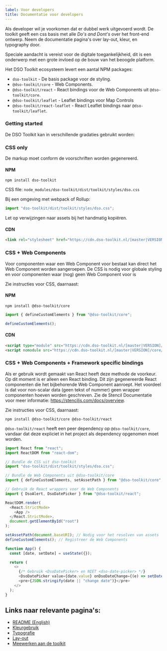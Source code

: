 ```yaml
---
label: Voor developers
title: Documentatie voor developers
---
```


Als developer wil je voorkomen dat er dubbel werk uitgevoerd wordt. De toolkit geeft een css basis met alle _Do's and Dont's_ over het front-end ontwerp. Neem de documentatie pagina's over lay-out, kleur, en typography door.

Speciale aandacht is vereist voor de digitale toegankelijkheid, dit is een onderwerp met een grote invloed op de bouw van het beoogde platform.

Het DSO Toolkit ecosysteem levert een aantal NPM packages:

- `dso-toolkit` - De basis package voor de styling.
- `@dso-toolkit/core` - Web Components.
- `@dso-toolkit/react` - React bindings voor de Web Components uit `@dso-toolkit/core`.
- `@dso-toolkit/leaflet` - Leaflet bindings voor Map Controls
- `@dso-toolkit/react-leaflet` - React Leaflet bindings naar `@dso-toolkit/leaflet`.

### Getting started

De DSO Toolkit kan in verschillende gradaties gebruikt worden:

### CSS only

De markup moet conform de voorschriften worden gegenereerd.

#### NPM

```
npm install dso-toolkit
```

CSS file: `node_modules/dso-toolkit/dist/toolkit/styles/dso.css`

Bij een omgeving met webpack of Rollup:

```javascript
import "dso-toolkit/dist/toolkit/styles/dso.css";
```

Let op verwijzingen naar assets bij het handmatig kopiëren.

#### CDN

```html
<link rel="stylesheet" href="https://cdn.dso-toolkit.nl/[master|VERSION]/styles/dso.css" />
```

### CSS + Web Components

Voor componenten waar een Web Component voor bestaat kan direct het Web Component worden aangeroepen. De CSS is nodig voor globale styling en voor componenten waar (nog) geen Web Component voor is

Zie instructies voor CSS, daarnaast:

#### NPM

```
npm install @dso-toolkit/core
```

```javascript
import { defineCustomElements } from "@dso-toolkit/core";

defineCustomElements();
```

#### CDN

```html
<script type="module" src="https://cdn.dso-toolkit.nl/[master|VERSION]/core/dso-toolkit.esm.js"></script>
<script nomodule src="https://cdn.dso-toolkit.nl/[master|VERSION]/core/dso-toolkit.js"></script>
```

### CSS + Web Components + Framework specific bindings

Als er gebruik wordt gemaakt van React heeft deze methode de voorkeur. Op dit moment is er alleen een React binding. Dit zijn gegenereerde React componenten die het bijbehorende Web Component aanroept. Het voordeel is dat voor non-scalar data (geen tekst of nummer) geen wrapper componenten hoeven worden geschreven. Zie de Stencil Documentatie voor meer informatie: https://stenciljs.com/docs/overview.

Zie instructies voor CSS, daarnaast:

```
npm install @dso-toolkit/core @dso-toolkit/react
```

`@dso-toolkit/react` heeft een peer dependency op `@dso-toolkit/core`, vandaar dat deze expliciet in het project als dependency opgenomen moet worden.

```javascript
import React from "react";
import ReactDOM from "react-dom";

// Bundle de CSS uit dso-toolkit
import "dso-toolkit/dist/toolkit/styles/dso.css";

// Bundle de Web Components uit @dso-toolkit/core
import { defineCustomElements, setAssetPath } from "@dso-toolkit/core";

// Gebruik de React wrappers voor de Web Components
import { DsoAlert, DsoDatePicker } from "@dso-toolkit/react";

ReactDOM.render(
  <React.StrictMode>
    <App />
  </React.StrictMode>,
  document.getElementById("root")
);

setAssetPath(document.baseURI); // Nodig voor het resolven van assets
defineCustomElements(); // Registreer de Web Components

function App() {
  const [date, setDate] = useState({});

  return (
    <>
      {/* Gebruik <DsoDatePicker> en NIET <dso-date-picker> */}
      <DsoDatePicker value={date.value} onDsoDateChange={(e) => setDate(e.detail)} />
      <pre>{JSON.stringify(date || "change date")}</pre>
    </>
  );
}
```

## Links naar relevante pagina's:

- [README (English)](https://github.com/dso-toolkit/dso-toolkit/blob/master/README.md)
- [Kleurgebruik](/fundament/kleuren)
- [Typografie](/fundament/typografie)
- [Lay-out](/fundament/layout)
- [Meewerken aan de toolkit](https://github.com/dso-toolkit/dso-toolkit/blob/master/CONTRIBUTING.md)
